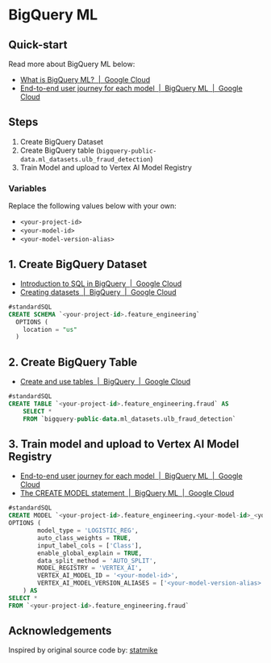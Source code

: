 # BigQuery ML 

## Quick-start

Read more about BigQuery ML below: 

* [What is BigQuery ML?  |  Google Cloud](https://cloud.google.com/bigquery-ml/docs/introduction) 
* [End-to-end user journey for each model  |  BigQuery ML  |  Google Cloud](https://cloud.google.com/bigquery-ml/docs/reference/standard-sql/bigqueryml-syntax-e2e-journey)

## Steps

1. Create BigQuery Dataset 
2. Create BigQuery table (`bigquery-public-data.ml_datasets.ulb_fraud_detection`)
3. Train Model and upload to Vertex AI Model Registry

### Variables 

Replace the following values below with your own: 

* `<your-project-id>` 
* `<your-model-id>`
* `<your-model-version-alias>`

## 1. Create BigQuery Dataset 

* [Introduction to SQL in BigQuery  |  Google Cloud](https://cloud.google.com/bigquery/docs/reference/standard-sql/introduction)
* [Creating datasets  |  BigQuery  |  Google Cloud](https://cloud.google.com/bigquery/docs/datasets#sql)

```sql
#standardSQL
CREATE SCHEMA `<your-project-id>.feature_engineering`
  OPTIONS (
    location = "us"
  )
```

## 2. Create BigQuery Table 

* [Create and use tables  |  BigQuery  |  Google Cloud](https://cloud.google.com/bigquery/docs/tables#sql)

```sql 
#standardSQL
CREATE TABLE `<your-project-id>.feature_engineering.fraud` AS
    SELECT *
    FROM `bigquery-public-data.ml_datasets.ulb_fraud_detection`
```

## 3. Train model and upload to Vertex AI Model Registry

* [End-to-end user journey for each model  |  BigQuery ML  |  Google Cloud](https://cloud.google.com/bigquery-ml/docs/reference/standard-sql/bigqueryml-syntax-e2e-journey)
* [The CREATE MODEL statement  |  BigQuery ML  |  Google Cloud](https://cloud.google.com/bigquery-ml/docs/reference/standard-sql/bigqueryml-syntax-create)

```sql
#standardSQL
CREATE MODEL `<your-project-id>.feature_engineering.<your-model-id>_<your-model-version-alias>`
OPTIONS (
        model_type = 'LOGISTIC_REG',
        auto_class_weights = TRUE,
        input_label_cols = ['Class'],
        enable_global_explain = TRUE,
        data_split_method = 'AUTO_SPLIT',
        MODEL_REGISTRY = 'VERTEX_AI',
        VERTEX_AI_MODEL_ID = '<your-model-id>',
        VERTEX_AI_MODEL_VERSION_ALIASES = ['<your-model-version-alias>']
    ) AS
SELECT *
FROM `<your-project-id>.feature_engineering.fraud`
```

## Acknowledgements

Inspired by original source code by: [statmike](https://github.com/statmike/vertex-ai-mlops/blob/main/Dev/BQML%20Feature%20Engineering.ipynb)
